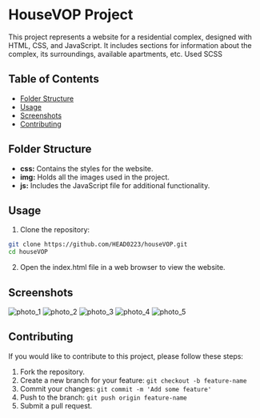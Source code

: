 # HouseVOP Project

This project represents a website for a residential complex, designed with HTML, CSS, and JavaScript. It includes sections for information about the complex, its surroundings, available apartments, etc. Used SCSS

## Table of Contents
- [Folder Structure](#folder-structure)
- [Usage](#usage)
- [Screenshots](#screenshots)
- [Contributing](#contributing)

## Folder Structure

- **css:** Contains the styles for the website.
- **img:** Holds all the images used in the project.
- **js:** Includes the JavaScript file for additional functionality.

## Usage

1. Clone the repository:

```bash
git clone https://github.com/HEAD0223/houseVOP.git
cd houseVOP
```

2. Open the index.html file in a web browser to view the website.

## Screenshots
![photo_1](https://github.com/HEAD0223/houseVOP/assets/43917535/138e47b4-bd50-4a5f-9427-3b2ef4dff964)
![photo_2](https://github.com/HEAD0223/houseVOP/assets/43917535/5f03e38d-86e7-4d43-826b-a5ccb4496002)
![photo_3](https://github.com/HEAD0223/houseVOP/assets/43917535/90b5ceeb-273b-4e4f-a2e8-36cd33557d04)
![photo_4](https://github.com/HEAD0223/houseVOP/assets/43917535/be4cf25c-dc5c-4736-bdf1-877f7991087d)
![photo_5](https://github.com/HEAD0223/houseVOP/assets/43917535/6fac8771-6123-402d-a7ad-6d3dc87041b5)

## Contributing
If you would like to contribute to this project, please follow these steps:

1. Fork the repository.
2. Create a new branch for your feature: `git checkout -b feature-name`
3. Commit your changes: `git commit -m 'Add some feature'`
4. Push to the branch: `git push origin feature-name`
5. Submit a pull request.
